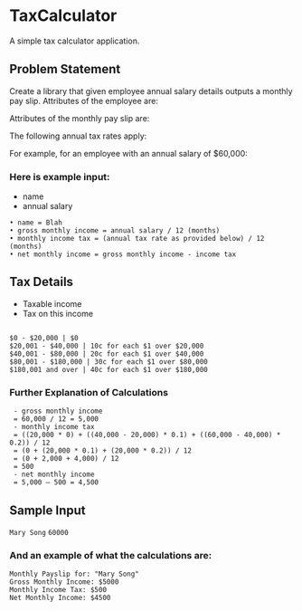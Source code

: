# TaxCalculator
A simple tax calculator application.

## Problem Statement
Create a library that given employee annual salary details outputs a monthly pay slip.
Attributes of the employee are:

Attributes of the monthly pay slip are:

The following annual tax rates apply:

For example, for an employee with an annual salary of $60,000:

### Here is example input:
 - name 
 - annual salary

```
• name = Blah
• gross monthly income = annual salary / 12 (months)
• monthly income tax = (annual tax rate as provided below) / 12 (months)
• net monthly income = gross monthly income - income tax
```

## Tax Details
- Taxable income 
- Tax on this income
```

$0 - $20,000 | $0
$20,001 - $40,000 | 10c for each $1 over $20,000
$40,001 - $80,000 | 20c for each $1 over $40,000
$80,001 - $180,000 | 30c for each $1 over $80,000
$180,001 and over | 40c for each $1 over $180,000
```
### Further Explanation of Calculations
```
 - gross monthly income
 = 60,000 / 12 = 5,000
 - monthly income tax
 = ((20,000 * 0) + ((40,000 - 20,000) * 0.1) + ((60,000 - 40,000) * 0.2)) / 12
 = (0 + (20,000 * 0.1) + (20,000 * 0.2)) / 12
 = (0 + 2,000 + 4,000) / 12
 = 500
 - net monthly income
 = 5,000 – 500 = 4,500
 ```

## Sample Input
`Mary Song` `60000`

### And an example of what the calculations are:

```
Monthly Payslip for: "Mary Song"
Gross Monthly Income: $5000
Monthly Income Tax: $500
Net Monthly Income: $4500
```
